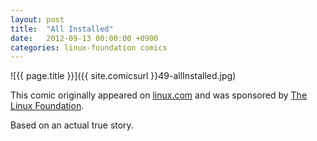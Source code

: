 ```yaml
---
layout: post
title:  "All Installed"
date:   2012-09-13 00:00:00 +0900
categories: linux-foundation comics
---
```


![{{ page.title }}]({{ site.comicsurl }}49-allInstalled.jpg)

This comic originally appeared on [linux.com](https://www.linux.com) and was sponsored by [The Linux Foundation](https://www.linuxfoundation.org/).


Based on an actual true story.
